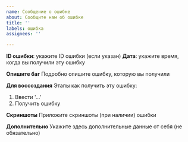 ```yaml
---
name: Сообщение о ошибке
about: Сообщите нам об ошибке
title: ''
labels: ошибка
assignees: ''

---
```


**ID ошибки**: укажите ID ошибки (если указан)
**Дата**: укажите время, когда вы получили эту ошибку

**Опишите баг**
Подробно опишите ошибку, которую вы получили

**Для воссоздания**
Этапы как получить эту ошибку:
1. Ввести '...'
2. Получить ошибку

**Скриншоты**
Приложите скриншоты (при наличии) ошибки

**Дополнительно**
Укажите здесь дополнительные данные от себя (не обязательно)
